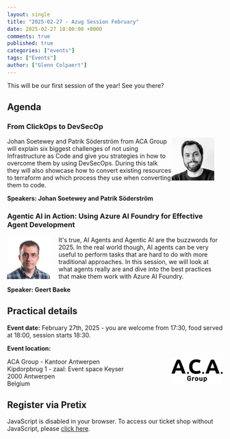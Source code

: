 ```yaml
---
layout: single
title: "2025-02-27 - Azug Session February"
date: 2025-02-27 18:00:00 +0000
comments: true
published: true
categories: ["events"]
tags: ["Events"]
author: ["Glenn Colpaert"]
---
```


This will be our first session of the year! See you there?

## Agenda

### From ClickOps to DevSecOp

<img src="/assets/media/speakers/johan-soetewey.jpg" alt="Johan Soetewey" align="right" height="100" width="100" style="margin-right: 20px;">
Johan Soetewey and Patrik Söderström from ACA Group will explain six biggest challenges of not using Infrastructure as Code and give you strategies in how to overcome them by using DevSecOps.
During this talk they will also showcase how to convert existing resources to terraform and which process they use when converting them to code.

**Speakers: Johan Soetewey and Patrik Söderström**

### Agentic AI in Action: Using Azure AI Foundry for Effective Agent Development

<img src="/assets/media/speakers/geert-baeke.png" alt="Geert Baeke" align="left" height="100" width="100" style="margin-right: 20px;">
It's true, AI Agents and Agentic AI are the buzzwords for 2025. In the real world though, AI agents can be very useful to perform tasks that are hard to do with more traditional approaches. In this session, we will look at what agents really are and dive into the best practices that make them work with Azure AI Foundry.

**Speaker:  Geert Baeke**

## Practical details

**Event date:** February 27th, 2025 - you are welcome from 17:30, food served at 18:00, session starts 18:30.

**Event location:**<br />

<img width="120" height="60" align="right" alt="ACAGroup" src="/assets/media/sponsors/logo-acagroup.png">ACA Group - Kantoor Antwerpen<br/>
Kipdorpbrug 1 - zaal: Event space Keyser <br/>
2000 Antwerpen<br/>
Belgium

## Register via Pretix

<link rel="stylesheet" type="text/css" href="https://pretix.eu/azug/20250227/widget/v1.css">
<script type="text/javascript" src="https://pretix.eu/widget/v1.en.js" async></script>
<pretix-widget event="https://pretix.eu/azug/20250227/" single-item-select="button"></pretix-widget>
<noscript>
   <div class="pretix-widget">
        <div class="pretix-widget-info-message">
            JavaScript is disabled in your browser. To access our ticket shop without JavaScript, please <a target="_blank" rel="noopener" href="https://pretix.eu/azug/20250227/">click here</a>.
        </div>
    </div>
</noscript>
